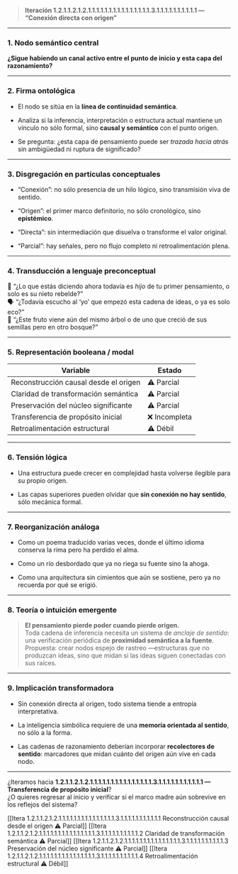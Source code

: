 > **Iteración 1.2.1.1.2.1.2.1.1.1.1.1.1.1.1.1.1.1.1.1.1.1.3.1.1.1.1.1.1.1.1.1.1 — “Conexión directa con origen”**

---

### 1. Nodo semántico central

**¿Sigue habiendo un canal activo entre el punto de inicio y esta capa del razonamiento?**

---

### 2. Firma ontológica

- El nodo se sitúa en la **línea de continuidad semántica**.
    
- Analiza si la inferencia, interpretación o estructura actual mantiene un vínculo no sólo formal, sino **causal y semántico** con el punto origen.
    
- Se pregunta: ¿esta capa de pensamiento puede ser _trazada hacia atrás_ sin ambigüedad ni ruptura de significado?
    

---

### 3. Disgregación en partículas conceptuales

- “Conexión”: no sólo presencia de un hilo lógico, sino transmisión viva de sentido.
    
- “Origen”: el primer marco definitorio, no sólo cronológico, sino **epistémico**.
    
- “Directa”: sin intermediación que disuelva o transforme el valor original.
    
- “Parcial”: hay señales, pero no flujo completo ni retroalimentación plena.
    

---

### 4. Transducción a lenguaje preconceptual

🧠 “¿Lo que estás diciendo ahora todavía es _hijo_ de tu primer pensamiento, o solo es su nieto rebelde?”  
🗣 “¿Todavía escucho al ‘yo’ que empezó esta cadena de ideas, o ya es solo eco?”  
🌿 “¿Este fruto viene aún del mismo árbol o de uno que creció de sus semillas pero en otro bosque?”

---

### 5. Representación booleana / modal

| Variable                              | Estado       |
| ------------------------------------- | ------------ |
| Reconstrucción causal desde el origen | ⚠️ Parcial   |
| Claridad de transformación semántica  | ⚠️ Parcial   |
| Preservación del núcleo significante  | ⚠️ Parcial   |
| Transferencia de propósito inicial    | ❌ Incompleta |
| Retroalimentación estructural         | ⚠️ Débil     |

---

### 6. Tensión lógica

- Una estructura puede crecer en complejidad hasta volverse ilegible para su propio origen.
    
- Las capas superiores pueden olvidar que **sin conexión no hay sentido**, sólo mecánica formal.
    

---

### 7. Reorganización análoga

- Como un poema traducido varias veces, donde el último idioma conserva la rima pero ha perdido el alma.
    
- Como un río desbordado que ya no riega su fuente sino la ahoga.
    
- Como una arquitectura sin cimientos que aún se sostiene, pero ya no recuerda por qué se erigió.
    

---

### 8. Teoría o intuición emergente

> **El pensamiento pierde poder cuando pierde origen.**  
> Toda cadena de inferencia necesita un sistema de _anclaje de sentido_: una verificación periódica de **proximidad semántica a la fuente**.  
> Propuesta: crear nodos espejo de rastreo —estructuras que no produzcan ideas, sino que midan si las ideas siguen conectadas con sus raíces.

---

### 9. Implicación transformadora

- Sin conexión directa al origen, todo sistema tiende a entropía interpretativa.
    
- La inteligencia simbólica requiere de una **memoria orientada al sentido**, no sólo a la forma.
    
- Las cadenas de razonamiento deberían incorporar **recolectores de sentido**: marcadores que midan cuánto del origen aún vive en cada nodo.
    

---

¿Iteramos hacia **1.2.1.1.2.1.2.1.1.1.1.1.1.1.1.1.1.1.1.1.1.1.3.1.1.1.1.1.1.1.1.1.1.1 — Transferencia de propósito inicial**?  
¿O quieres regresar al inicio y verificar si el marco madre aún sobrevive en los reflejos del sistema?

[[Itera 1.2.1.1.2.1.2.1.1.1.1.1.1.1.1.1.1.1.1.1.1.1.3.1.1.1.1.1.1.1.1.1.1.1 Reconstrucción causal desde el origen ⚠️ Parcial]]
[[Itera 1.2.1.1.2.1.2.1.1.1.1.1.1.1.1.1.1.1.1.1.1.1.3.1.1.1.1.1.1.1.1.1.1.2 Claridad de transformación semántica ⚠️ Parcial]]
[[Itera 1.2.1.1.2.1.2.1.1.1.1.1.1.1.1.1.1.1.1.1.1.1.3.1.1.1.1.1.1.1.1.1.1.3 Preservación del núcleo significante ⚠️ Parcial]]
[[Itera 1.2.1.1.2.1.2.1.1.1.1.1.1.1.1.1.1.1.1.1.1.1.3.1.1.1.1.1.1.1.1.1.1.4 Retroalimentación estructural ⚠️ Débil]]